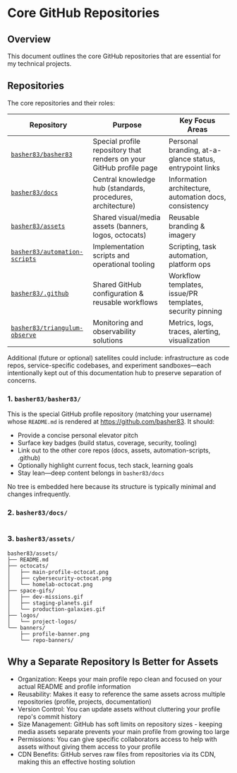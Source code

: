 # Core GitHub Repositories

## Overview

This document outlines the core GitHub repositories that are essential for my technical projects.

## Repositories

The core repositories and their roles:

| Repository                                                                      | Purpose                                                             | Key Focus Areas                                          |
| ------------------------------------------------------------------------------- | ------------------------------------------------------------------- | -------------------------------------------------------- |
| [`basher83/basher83`](https://github.com/basher83/basher83)                     | Special profile repository that renders on your GitHub profile page | Personal branding, at-a-glance status, entrypoint links  |
| [`basher83/docs`](https://github.com/basher83/docs)                             | Central knowledge hub (standards, procedures, architecture)         | Information architecture, automation docs, consistency   |
| [`basher83/assets`](https://github.com/basher83/assets)                         | Shared visual/media assets (banners, logos, octocats)               | Reusable branding & imagery                              |
| [`basher83/automation-scripts`](https://github.com/basher83/automation-scripts) | Implementation scripts and operational tooling                      | Scripting, task automation, platform ops                 |
| [`basher83/.github`](https://github.com/basher83/.github)                       | Shared GitHub configuration & reusable workflows                    | Workflow templates, issue/PR templates, security pinning |
| [`basher83/triangulum-observe`](https://github.com/basher83/triangulum-observe) | Monitoring and observability solutions                              | Metrics, logs, traces, alerting, visualization           |

Additional (future or optional) satellites could include: infrastructure as code repos,
service-specific codebases, and experiment sandboxes—each intentionally kept out of this
documentation hub to preserve separation of concerns.

### 1. `basher83/basher83/`

This is the special GitHub profile repository (matching your username) whose `README.md` is rendered
at https://github.com/basher83. It should:

- Provide a concise personal elevator pitch
- Surface key badges (build status, coverage, security, tooling)
- Link out to the other core repos (docs, assets, automation-scripts, .github)
- Optionally highlight current focus, tech stack, learning goals
- Stay lean—deep content belongs in `basher83/docs`

No tree is embedded here because its structure is typically minimal and changes infrequently.

### 2. `basher83/docs/`

<!-- DOCS-TREE-START -->

```plaintext

```

<!-- DOCS-TREE-END -->

### 3. `basher83/assets/`

```plaintext
basher83/assets/
├── README.md
├── octocats/
│   ├── main-profile-octocat.png
│   ├── cybersecurity-octocat.png
│   └── homelab-octocat.png
├── space-gifs/
│   ├── dev-missions.gif
│   ├── staging-planets.gif
│   └── production-galaxies.gif
├── logos/
│   └── project-logos/
└── banners/
    ├── profile-banner.png
    └── repo-banners/
```

## Why a Separate Repository Is Better for Assets

- Organization: Keeps your main profile repo clean and focused on your actual README and profile
  information
- Reusability: Makes it easy to reference the same assets across multiple repositories (profile,
  projects, documentation)
- Version Control: You can update assets without cluttering your profile repo's commit history
- Size Management: GitHub has soft limits on repository sizes - keeping media assets separate
  prevents your main profile from growing too large
- Permissions: You can give specific collaborators access to help with assets without giving them
  access to your profile
- CDN Benefits: GitHub serves raw files from repositories via its CDN, making this an effective
  hosting solution
